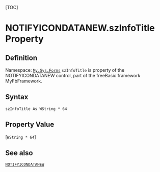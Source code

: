 [TOC]
# NOTIFYICONDATANEW.szInfoTitle Property

## Definition
Namespace: [`My.Sys.Forms`](My.Sys.Forms.md)
`szInfoTitle` is property of the NOTIFYICONDATANEW control, part of the freeBasic framework MyFbFramework.
## Syntax
```freeBasic
szInfoTitle As WString * 64
```
## Property Value
[`WString * 64`]
## See also
[`NOTIFYICONDATANEW`](NOTIFYICONDATANEW.md)
